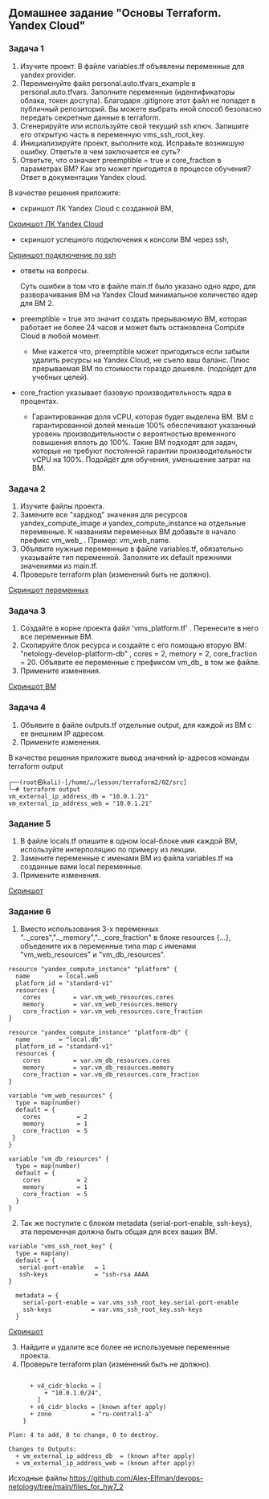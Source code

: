 ## Домашнее задание "Основы Terraform. Yandex Cloud"

### Задача 1

1. Изучите проект. В файле variables.tf объявлены переменные для yandex provider.
2. Переименуйте файл personal.auto.tfvars_example в personal.auto.tfvars. Заполните переменные (идентификаторы облака, токен доступа). Благодаря .gitignore этот файл не попадет в публичный репозиторий. Вы можете выбрать иной способ безопасно передать секретные данные в terraform.
3. Сгенерируйте или используйте свой текущий ssh ключ. Запишите его открытую часть в переменную vms_ssh_root_key.
4. Инициализируйте проект, выполните код. Исправьте возникшую ошибку. Ответьте в чем заключается ее суть?
5. Ответьте, что означает preemptible = true и core_fraction в параметрах ВМ? Как это может пригодится в процессе обучения? Ответ в документации Yandex cloud.

В качестве решения приложите:

- скриншот ЛК Yandex Cloud с созданной ВМ,

[Скриншот ЛК Yandex Cloud](https://github.com/Alex-Elfman/devops-netology/blob/main/07-terraform-02-1.jpg)

- скриншот успешного подключения к консоли ВМ через ssh,

[Скриншот подключение по ssh](https://github.com/Alex-Elfman/devops-netology/blob/main/07-terraform-02-2.jpg)

- ответы на вопросы.

  Суть ошибки в том что в файле main.tf было указано одно ядро, для разворачивания ВМ на Yandex Cloud минимальное количество ядер для ВМ 2. 

- preemptible = true это значит создать прерываюмую ВМ, которая работает не более 24 часов и может быть остановлена Compute Cloud в любой момент.
   - Мне кажется что, preemptible может пригодиться если забыли удалить ресурсы на Yandex Cloud, не съело ваш баланс. Плюс прерываемая ВМ по стоимости гораздо дешевле. (подойдет для учебных целей). 

- core_fraction указывает базовую производительность ядра в процентах.
   - Гарантированная доля vCPU, которая будет выделена ВМ. ВМ с гарантированной долей меньше 100% обеспечивают указанный уровень производительности с вероятностью временного повышения вплоть до 100%. Такие ВМ подходят для задач, которые не требуют постоянной гарантии производительности vCPU на 100%. Подойдёт для обучения, уменьшение затрат на ВМ. 
   

### Задача 2

1. Изучите файлы проекта.
2. Замените все "хардкод" значения для ресурсов yandex_compute_image и yandex_compute_instance на отдельные переменные. К названиям переменных ВМ добавьте в начало префикс vm_web_ . Пример: vm_web_name.
3. Объявите нужные переменные в файле variables.tf, обязательно указывайте тип переменной. Заполните их default прежними значениями из main.tf.
4. Проверьте terraform plan (изменений быть не должно).

[Скриншот переменных](https://github.com/Alex-Elfman/devops-netology/blob/main/07-terraform-02-3.jpg)

### Задача 3

1. Создайте в корне проекта файл 'vms_platform.tf' . Перенесите в него все переменные ВМ.
2. Скопируйте блок ресурса и создайте с его помощью вторую ВМ: "netology-develop-platform-db" , cores = 2, memory = 2, core_fraction = 20. Объявите ее переменные с префиксом vm_db_ в том же файле.
3. Примените изменения.

[Скриншот ВМ](https://github.com/Alex-Elfman/devops-netology/blob/main/07-terraform-02-4.jpg)

### Задача 4

1. Объявите в файле outputs.tf отдельные output, для каждой из ВМ с ее внешним IP адресом.
2. Примените изменения.

В качестве решения приложите вывод значений ip-адресов команды terraform output

```
┌──(root㉿kali)-[/home/…/lesson/terraform2/02/src]
└─# terraform output
vm_external_ip_address_db = "10.0.1.21"
vm_external_ip_address_web = "10.0.1.21"
```

### Задание 5

1. В файле locals.tf опишите в одном local-блоке имя каждой ВМ, используйте интерполяцию по примеру из лекции.
2. Замените переменные с именами ВМ из файла variables.tf на созданные вами local переменные.
3. Примените изменения.

[Скриншот](https://github.com/Alex-Elfman/devops-netology/blob/main/07-terraform-02-5.jpg)

### Задание 6

1. Вместо использования 3-х переменных ".._cores",".._memory",".._core_fraction" в блоке resources {...}, объедените их в переменные типа map с именами "vm_web_resources" и "vm_db_resources".
```
resource "yandex_compute_instance" "platform" {
  name        = local.web
  platform_id = "standard-v1"
  resources {
    cores         = var.vm_web_resources.cores
    memory        = var.vm_web_resources.memory
    core_fraction = var.vm_web_resources.core_fraction
}

resource "yandex_compute_instance" "platform-db" {
  name        = "local.db"
  platform_id = "standard-v1"
  resources {
    cores         = var.vm_db_resources.cores
    memory        = var.vm_db_resources.memory
    core_fraction = var.vm_db_resources.core_fraction
}
```
```
variable "vm_web_resources" {
  type = map(number)
  default = {
    cores          = 2
    memory         = 1
    core_fraction  = 5
 }
}

variable "vm_db_resources" {
  type = map(number)
  default = {
    cores          = 2
    memory         = 1
    core_fraction  = 5
  }
}
```
2. Так же поступите с блоком metadata {serial-port-enable, ssh-keys}, эта переменная должна быть общая для всех ваших ВМ.
```
variable "vms_ssh_root_key" {
  type = map(any)
  default = {
   serial-port-enable   = 1
   ssh-keys             = "ssh-rsa AAAA
}

  metadata = {
    serial-port-enable = var.vms_ssh_root_key.serial-port-enable
    ssh-keys           = var.vms_ssh_root_key.ssh-keys
  }
```
[Скриншот](https://github.com/Alex-Elfman/devops-netology/blob/main/07-terraform-02-6.jpg)

3. Найдите и удалите все более не используемые переменные проекта.
4. Проверьте terraform plan (изменений быть не должно).
```

      + v4_cidr_blocks = [
          + "10.0.1.0/24",
        ]
      + v6_cidr_blocks = (known after apply)
      + zone           = "ru-central1-a"
    }

Plan: 4 to add, 0 to change, 0 to destroy.

Changes to Outputs:
  + vm_external_ip_address_db  = (known after apply)
  + vm_external_ip_address_web = (known after apply)
```
Исходные файлы https://github.com/Alex-Elfman/devops-netology/tree/main/files_for_hw7_2
